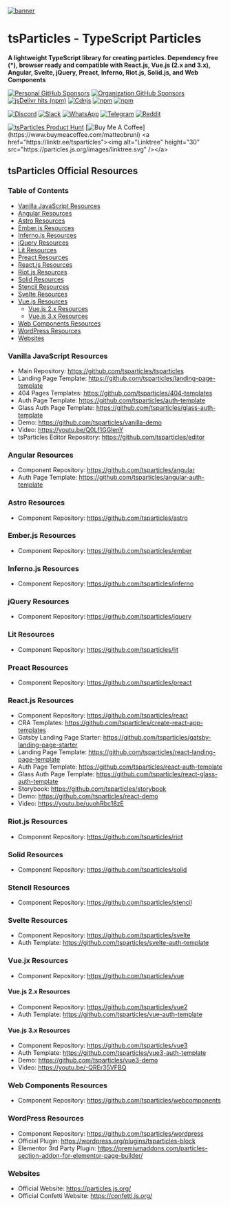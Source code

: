[![banner](https://particles.js.org/images/banner3.png)](https://particles.js.org)

# tsParticles - TypeScript Particles

**A lightweight TypeScript library for creating particles. Dependency free (\*), browser ready and compatible with
React.js, Vue.js (2.x and 3.x), Angular, Svelte, jQuery, Preact, Inferno, Riot.js, Solid.js, and Web Components**

[![Personal GitHub Sponsors](https://img.shields.io/github/sponsors/matteobruni?style=for-the-badge)](https://github.com/sponsors/matteobruni)
[![Organization GitHub Sponsors](https://img.shields.io/github/sponsors/tsparticles?style=for-the-badge)](https://github.com/sponsors/tsparticles)
[![jsDelivr hits (npm)](https://img.shields.io/jsdelivr/npm/hm/tsparticles?style=for-the-badge)](https://www.jsdelivr.com/package/npm/tsparticles)
[![Cdnjs](https://img.shields.io/cdnjs/v/tsparticles-engine?style=for-the-badge)](https://cdnjs.com/libraries/tsparticles)
[![npm](https://img.shields.io/npm/v/tsparticles-engine?style=for-the-badge)](https://www.npmjs.com/package/tsparticles)
[![npm](https://img.shields.io/npm/dm/tsparticles?style=for-the-badge)](https://www.npmjs.com/package/tsparticles)

[![Discord](https://img.shields.io/discord/872061157379301416?label=discord&logo=discord&logoColor=white&style=for-the-badge)](https://discord.gg/hACwv45Hme)
[![Slack](https://particles.js.org/images/slack.png)](https://join.slack.com/t/tsparticles/shared_invite/enQtOTcxNTQxNjQ4NzkxLWE2MTZhZWExMWRmOWI5MTMxNjczOGE1Yjk0MjViYjdkYTUzODM3OTc5MGQ5MjFlODc4MzE0N2Q1OWQxZDc1YzI)
[![WhatsApp](https://particles.js.org/images/WhatsApp.png)](https://chat.whatsapp.com/KQyHc9UEbRc2qlqNQR2J5c)
[![Telegram](https://particles.js.org/images/telegram.png)](https://t.me/tsparticles)
[![Reddit](https://img.shields.io/reddit/subreddit-subscribers/tsParticles?style=for-the-badge)](https://www.reddit.com/r/tsParticles/)

[![tsParticles Product Hunt](https://api.producthunt.com/widgets/embed-image/v1/featured.svg?post_id=186113&theme=light)](https://www.producthunt.com/posts/tsparticles?utm_source=badge-featured&utm_medium=badge&utm_souce=badge-tsparticles")
[![Buy Me A Coffee](https://img.buymeacoffee.com/button-api/?text=Buy%20me%20a%20beer&emoji=🍺&slug=matteobruni&button_colour=5F7FFF&font_colour=ffffff&font_family=Arial&outline_colour=000000&coffee_colour=FFDD00")](https://www.buymeacoffee.com/matteobruni) <a href="https://linktr.ee/tsparticles"><img alt="Linktree" height="30" src="https://particles.js.org/images/linktree.svg" /></a>

## tsParticles Official Resources

### Table of Contents

- [Vanilla JavaScript Resources](#Vanilla-JavaScript-Resources)
- [Angular Resources](#Angular-Resources)
- [Astro Resources](#Astro-Resources)
- [Ember.js Resources](#Emberjs-Resources)
- [Inferno.js Resources](#Infernojs-Resources)
- [jQuery Resources](#jQuery-Resources)
- [Lit Resources](#Lit-Resources)
- [Preact Resources](#Preact-Resources)
- [React.js Resources](#Reactjs-Resources)
- [Riot.js Resources](#Riot-js-Resources)
- [Solid Resources](#Solid-Resources)
- [Stencil Resources](#Stencil-Resources)
- [Svelte Resources](#Svelte-Resources)
- [Vue.js Resources](#Vuejs-Resources)
  - [Vue.js 2.x Resources](#Vuejs-2x-Resources)
  - [Vue.js 3.x Resources](#Vuejs-3x-Resources)
- [Web Components Resources](#Web-Components-Resources)
- [WordPress Resources](#WordPress-Resources)
- [Websites](#Websites)

### Vanilla JavaScript Resources 

- Main Repository: https://github.com/tsparticles/tsparticles
- Landing Page Template: https://github.com/tsparticles/landing-page-template
- 404 Pages Templates: https://github.com/tsparticles/404-templates
- Auth Page Template: https://github.com/tsparticles/auth-template
- Glass Auth Page Template: https://github.com/tsparticles/glass-auth-template
- Demo: https://github.com/tsparticles/vanilla-demo
- Video: https://youtu.be/Q0Lf1GGlenY
- tsParticles Editor Repository: https://github.com/tsparticles/editor

### Angular Resources

- Component Repository: https://github.com/tsparticles/angular
- Auth Page Template: https://github.com/tsparticles/angular-auth-template

### Astro Resources

- Component Repository: https://github.com/tsparticles/astro

### Ember.js Resources

- Component Repository: https://github.com/tsparticles/ember

### Inferno.js Resources

- Component Repository: https://github.com/tsparticles/inferno

### jQuery Resources

- Component Repository: https://github.com/tsparticles/jquery

### Lit Resources

- Component Repository: https://github.com/tsparticles/lit

### Preact Resources

- Component Repository: https://github.com/tsparticles/preact

### React.js Resources

- Component Repository: https://github.com/tsparticles/react
- CRA Templates: https://github.com/tsparticles/create-react-app-templates
- Gatsby Landing Page Starter: https://github.com/tsparticles/gatsby-landing-page-starter
- Landing Page Template: https://github.com/tsparticles/react-landing-page-template
- Auth Page Template: https://github.com/tsparticles/react-auth-template
- Glass Auth Page Template: https://github.com/tsparticles/react-glass-auth-template
- Storybook: https://github.com/tsparticles/storybook
- Demo: https://github.com/tsparticles/react-demo
- Video: https://youtu.be/uuohRbc18zE 

### Riot.js Resources

- Component Repository: https://github.com/tsparticles/riot

### Solid Resources

- Component Repository: https://github.com/tsparticles/solid

### Stencil Resources

- Component Repository: https://github.com/tsparticles/stencil

### Svelte Resources

- Component Repository: https://github.com/tsparticles/svelte
- Auth Template: https://github.com/tsparticles/svelte-auth-template

### Vue.jx Resources

- Component Repository: https://github.com/tsparticles/vue

#### Vue.js 2.x Resources

- Component Repository: https://github.com/tsparticles/vue2
- Auth Template: https://github.com/tsparticles/vue-auth-template 

#### Vue.js 3.x Resources

- Component Repository: https://github.com/tsparticles/vue3
- Auth Template: https://github.com/tsparticles/vue3-auth-template
- Demo: https://github.com/tsparticles/vue3-demo
- Video: https://youtu.be/-QREr35VFBQ 

### Web Components Resources

- Component Repository: https://github.com/tsparticles/webcomponents

### WordPress Resources

- Component Repository: https://github.com/tsparticles/wordpress
- Official Plugin: https://wordpress.org/plugins/tsparticles-block
- Elementor 3rd Party Plugin: https://premiumaddons.com/particles-section-addon-for-elementor-page-builder/ 

### Websites

- Official Website: https://particles.js.org/
- Official Confetti Website: https://confetti.js.org/
